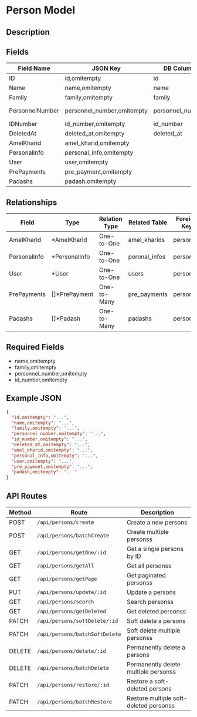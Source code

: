 # Person Model

## Description


## Fields
| Field Name | JSON Key | DB Column | Type | Required | Validation | Description |
|------------|----------|-----------|------|----------|------------|-------------|
| ID | id,omitempty | id | int | false | omitempty,gt=0 | ID |
| Name | name,omitempty | name | string | true | required,regex=epnpr | نام |
| Family | family,omitempty | family | string | true | required,regex=epnpr | نام خانوادگی |
| PersonnelNumber | personnel_number,omitempty | personnel_number | string | true | required,regex=en_digits,unique=person | شماره پرسنلی |
| IDNumber | id_number,omitempty | id_number | string | true | required,regex=en_digits,unique=person | کد ملی |
| DeletedAt | deleted_at,omitempty | deleted_at | *time.Time | false | omitempty,pasttime | حذف نرم |
| AmelKharid | amel_kharid,omitempty |  | *AmelKharid | false |  |  |
| PersonalInfo | personal_info,omitempty |  | *PersonalInfo | false |  |  |
| User | user,omitempty |  | *User | false |  |  |
| PrePayments | pre_payment,omitempty |  | []*PrePayment | false |  |  |
| Padashs | padash,omitempty |  | []*Padash | false |  |  |


## Relationships
| Field | Type | Relation Type | Related Table | Foreign Key |
|-------|------|---------------|---------------|-------------|
| AmelKharid | *AmelKharid | One-to-One | amel_kharids | person_id |
| PersonalInfo | *PersonalInfo | One-to-One | peronal_infos | person_id |
| User | *User | One-to-One | users | person_id |
| PrePayments | []*PrePayment | One-to-Many | pre_payments | person_id |
| Padashs | []*Padash | One-to-Many | padashs | person_id |


## Required Fields
- name,omitempty
- family,omitempty
- personnel_number,omitempty
- id_number,omitempty

## Example JSON
```json
{
  "id,omitempty": "...",
  "name,omitempty": "...",
  "family,omitempty": "...",
  "personnel_number,omitempty": "...",
  "id_number,omitempty": "...",
  "deleted_at,omitempty": "...",
  "amel_kharid,omitempty": "...",
  "personal_info,omitempty": "...",
  "user,omitempty": "...",
  "pre_payment,omitempty": "...",
  "padash,omitempty": "..."
}
```

## API Routes
| Method | Route | Description |
|--------|-------|-------------|
| POST | `/api/persons/create` | Create a new persons |
| POST | `/api/persons/batchCreate` | Create multiple personss |
| GET | `/api/persons/getOne/:id` | Get a single persons by ID |
| GET | `/api/persons/getAll` | Get all personss |
| GET | `/api/persons/getPage` | Get paginated personss |
| PUT | `/api/persons/update/:id` | Update a persons |
| GET | `/api/persons/search` | Search personss |
| GET | `/api/persons/getDeleted` | Get deleted personss |
| PATCH | `/api/persons/softDelete/:id` | Soft delete a persons |
| PATCH | `/api/persons/batchSoftDelete` | Soft delete multiple personss |
| DELETE | `/api/persons/delete/:id` | Permanently delete a persons |
| DELETE | `/api/persons/batchDelete` | Permanently delete multiple personss |
| PATCH | `/api/persons/restore/:id` | Restore a soft-deleted persons |
| PATCH | `/api/persons/batchRestore` | Restore multiple soft-deleted personss |


